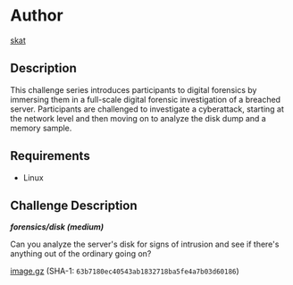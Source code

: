 # Author

[skat](https://shawnd.xyz/)

## Description

This challenge series introduces participants to digital forensics by immersing them in a full-scale digital forensic investigation of a breached server. Participants are challenged to investigate a cyberattack, starting at the network level and then moving on to analyze the disk dump and a memory sample.

## Requirements

- Linux

## Challenge Description

***forensics/disk (medium)***

Can you analyze the server's disk for signs of intrusion and see if there's anything out of the ordinary going on?

[image.gz](https://shawndxyz.sjc1.vultrobjects.com/ctf/2023.zensectf/image.gz) (SHA-1: `63b7180ec40543ab1832718ba5fe4a7b03d60186`)
